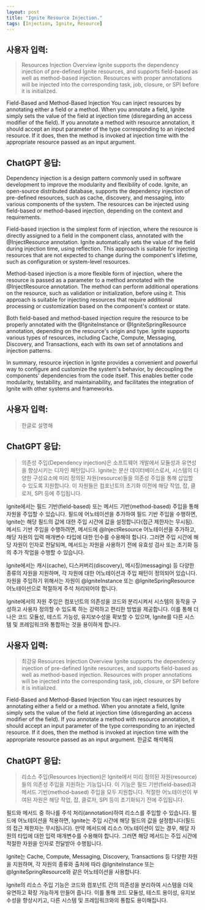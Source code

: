 ```yaml
---
layout: post
title: "Ignite Resource Injection."
tags: [Injection, Ignite, Resource]
---
```


## 사용자 입력:
> Resources Injection
Overview
Ignite supports the dependency injection of pre-defined Ignite resources, and supports field-based as well as method-based injection. Resources with proper annotations will be injected into the corresponding task, job, closure, or SPI before it is initialized.

Field-Based and Method-Based Injection
You can inject resources by annotating either a field or a method. When you annotate a field, Ignite simply sets the value of the field at injection time (disregarding an access modifier of the field). If you annotate a method with resource annotation, it should accept an input parameter of the type corresponding to an injected resource. If it does, then the method is invoked at injection time with the appropriate resource passed as an input argument.

## ChatGPT 응답:
> 

Dependency injection is a design pattern commonly used in software development to improve the modularity and flexibility of code. Ignite, an open-source distributed database, supports the dependency injection of pre-defined resources, such as cache, discovery, and messaging, into various components of the system. The resources can be injected using field-based or method-based injection, depending on the context and requirements.

Field-based injection is the simplest form of injection, where the resource is directly assigned to a field in the component class, annotated with the @InjectResource annotation. Ignite automatically sets the value of the field during injection time, using reflection. This approach is suitable for injecting resources that are not expected to change during the component's lifetime, such as configuration or system-level resources.

Method-based injection is a more flexible form of injection, where the resource is passed as a parameter to a method annotated with the @InjectResource annotation. The method can perform additional operations on the resource, such as validation or initialization, before using it. This approach is suitable for injecting resources that require additional processing or customization based on the component's context or state.

Both field-based and method-based injection require the resource to be properly annotated with the @IgniteInstance or @IgniteSpringResource annotation, depending on the resource's origin and type. Ignite supports various types of resources, including Cache, Compute, Messaging, Discovery, and Transactions, each with its own set of annotations and injection patterns.

In summary, resource injection in Ignite provides a convenient and powerful way to configure and customize the system's behavior, by decoupling the components' dependencies from the code itself. This enables better code modularity, testability, and maintainability, and facilitates the integration of Ignite with other systems and frameworks.

## 사용자 입력:
> 한글로 설명해

## ChatGPT 응답:
> 의존성 주입(Dependency injection)은 소프트웨어 개발에서 모듈성과 유연성을 향상시키는 디자인 패턴입니다. Ignite는 분산 데이터베이스로서, 시스템의 다양한 구성요소에 미리 정의된 자원(resource)들을 의존성 주입을 통해 삽입할 수 있도록 지원합니다. 이 자원들은 컴포넌트의 초기화 이전에 해당 작업, 잡, 클로저, SPI 등에 주입됩니다. 

Ignite에서는 필드 기반(field-based) 또는 메서드 기반(method-based) 주입을 통해 자원을 주입할 수 있습니다. 필드에 어노테이션을 추가하여 필드 기반 주입을 수행하면, Ignite는 해당 필드의 값에 대한 주입 시간에 값을 설정합니다(접근 제한자는 무시됨). 메서드 기반 주입을 수행하려면, 메서드에 @InjectResource 어노테이션을 추가하고, 해당 자원의 입력 매개변수 타입에 대한 인수를 수용해야 합니다. 그러면 주입 시간에 해당 자원이 인자로 전달되며, 메서드는 자원을 사용하기 전에 유효성 검사 또는 초기화 등의 추가 작업을 수행할 수 있습니다. 

Ignite에서는 캐시(cache), 디스커버리(discovery), 메시징(messaging) 등 다양한 종류의 자원을 지원하며, 각 자원에 대한 어노테이션과 주입 패턴이 정의되어 있습니다. 자원을 주입하기 위해서는 자원이 @IgniteInstance 또는 @IgniteSpringResource 어노테이션으로 적절하게 주석 처리되어야 합니다. 

Ignite에서의 자원 주입은 컴포넌트의 의존성을 코드와 분리시켜서 시스템의 동작을 구성하고 사용자 정의할 수 있도록 하는 강력하고 편리한 방법을 제공합니다. 이를 통해 더 나은 코드 모듈성, 테스트 가능성, 유지보수성을 확보할 수 있으며, Ignite를 다른 시스템 및 프레임워크와 통합하는 것을 용이하게 합니다.

## 사용자 입력:
> 최강유
Resources Injection
Overview
Ignite supports the dependency injection of pre-defined Ignite resources, and supports field-based as well as method-based injection. Resources with proper annotations will be injected into the corresponding task, job, closure, or SPI before it is initialized.

Field-Based and Method-Based Injection
You can inject resources by annotating either a field or a method. When you annotate a field, Ignite simply sets the value of the field at injection time (disregarding an access modifier of the field). If you annotate a method with resource annotation, it should accept an input parameter of the type corresponding to an injected resource. If it does, then the method is invoked at injection time with the appropriate resource passed as an input argument. 한글로 해석해줘

## ChatGPT 응답:
> 리소스 주입(Resources Injection)은 Ignite에서 미리 정의된 자원(resource)들의 의존성 주입을 지원하는 기능입니다. 이 기능은 필드 기반(field-based)과 메서드 기반(method-based) 주입을 모두 지원합니다. 적절한 어노테이션이 부여된 자원은 해당 작업, 잡, 클로저, SPI 등이 초기화되기 전에 주입됩니다.

필드와 메서드 중 하나를 주석 처리(annotation)하여 리소스를 주입할 수 있습니다. 필드에 어노테이션을 적용하면, Ignite는 주입 시간에 해당 필드의 값을 설정합니다(필드의 접근 제한자는 무시됩니다). 만약 메서드에 리소스 어노테이션이 있는 경우, 해당 자원의 타입에 대한 입력 매개변수를 수용해야 합니다. 그러면 해당 메서드는 주입 시간에 적절한 자원을 인자로 전달받아 수행됩니다.

Ignite는 Cache, Compute, Messaging, Discovery, Transactions 등 다양한 자원을 지원하며, 각 자원의 종류와 출처에 따라 @IgniteInstance 또는 @IgniteSpringResource와 같은 어노테이션을 사용합니다.

Ignite의 리소스 주입 기능은 코드와 컴포넌트 간의 의존성을 분리하여 시스템을 더욱 유연하고 확장 가능하게 만들어 줍니다. 이를 통해 코드 모듈성, 테스트 용이성, 유지보수성을 향상시키고, 다른 시스템 및 프레임워크와의 통합도 용이해집니다.


